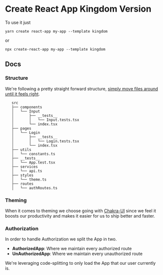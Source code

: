 # Create React App Kingdom Version

To use it just

```
yarn create react-app my-app --template kingdom
```

or

```
npx create-react-app my-app --template kingdom
```

## Docs

### Structure

We're following a pretty straight forward structure, [simply move files around until it feels right](https://react-file-structure.surge.sh/).

```
   src
   ├── components
   │   └── Input
   │       ├── __tests__
   │       │   └── Input.tests.tsx
   │       └── index.tsx
   ├── pages
   │   └── Login
   │       ├── __tests__
   │       │   └── Login.tests.tsx
   │       └── index.tsx
   ├── utils
   │   └── constants.ts
   ├── __tests__
   │   └── App.test.tsx
   ├── services
   │   └── api.ts
   ├── styles
   │   └── theme.ts
   ├── routes
   │   └── authRoutes.ts
```

### Theming

When it comes to theming we choose going with [Chakra-UI](https://chakra-ui.com/) since we feel it boosts our productivity and makes it easier for us to ship better and faster.

### Authorization

In order to handle Authorization we split the App in two.

- **AuthorizedApp**: Where we maintain every authorized route
- **UnAuthorizedApp**: Where we maintain every unauthorized route

We're leveraging code-splitting to only load the App that our user currently is.
